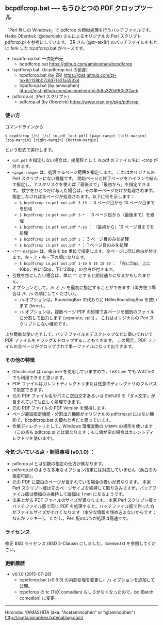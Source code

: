 ## bcpdfcrop.bat --- もうひとつの PDF クロップツール

「Perl 無しの Windows」で pdfcrop の類似処理を行うバッチファイルです。
Heiko Oberdiek (@oberdiek) さんによるオリジナルの Perl スクリプト pdfcrop.pl を参考にしています。
ZR さん (@zr-tex8r) のバッチファイルをもとに fork した tcpdfcrop.bat がベースです。

- bcpdfcrop.bat 一次配布元
    - bcpdfcrop.bat https://github.com/aminophen/bcpdfcrop
- tcpdfcrop.bat（bcpdfcrop.bat の前身）
    - tcpdfcrop.bat (by ZR) https://gist.github.com/zr-tex8r/138b07c6d71e31aa5334
    - tcpdfcrop.bat (by aminophen) https://gist.github.com/aminophen/fdc3dfa320d9f0c32aeb
- pdfcrop.pl（Perl スクリプト）
    - pdfcrop.pl (by Oberdiek) https://www.ctan.org/pkg/pdfcrop

### 使い方

コマンドラインから

~~~~
$ bcpdfcrop [/h] [/s] in.pdf [out.pdf] [page-range] [left-margin] [top-margin] [right-margin] [bottom-margin]
~~~~

という形式で実行します。

- `out.pdf` を指定しない場合は，接尾辞として in.pdf のファイル名に -crop が付きます。
- `<page-range>` は，処理するページ範囲を指定します。
  これはオリジナルの Perl スクリプトにない機能です。
  開始ページと終了ページをハイフンで結んで指定し，アスタリスクを使えば「最後まで」「最初から」を指定できます。
  数字をひとつだけ与えた場合は，その単一ページだけが処理されます。
  指定しなければ全ページが処理されます。以下に例を示します：
    - `$ bcpdfcrop in.pdf out.pdf 3-10` ： 3 ページ目から 10 ページ目までを処理
    - `$ bcpdfcrop in.pdf out.pdf 3-*` ： 3 ページ目から（最後まで）を処理
    - `$ bcpdfcrop in.pdf out.pdf *-10`  ： （最初から）10 ページ目までを処理
    - `$ bcpdfcrop in.pdf out.pdf 3` ： 3 ページ目のみを処理
    - `$ bcpdfcrop in.pdf out.pdf *` ： 1 ページ目のみを処理
- `<***-margin>` は，余白を bp 単位で指定します。全ページに同じ余白が付きます。左・上・右・下の順になります。
    - `$ bcpdfcrop in.pdf out.pdf 3-10 5 10 15 20` ： 「左に5bp，上に10bp，右に15bp，下に20bp」の余白が付きます。
- 引数を空にしたい場合は，単に `""` とすると期待通りになるかもしれません。
- オプションとして，`/h` と `/s` を最初に指定することができます（両方使う場合は `/h`, `/s` の順にしてください）。
    - `/h` オプションは，BoundingBox の代わりに HiResBoundingBox を使います (hires) 。
    - `/s` オプションは，複数ページ PDF の処理で各ページを個別のファイルに分割して出力します (separate, split) 。
      これはオリジナルの Perl スクリプトにない機能です。

より簡単な使い方として，バッチファイルをデスクトップなどに置いておいて PDF ファイルをドラッグ＆ドロップすることもできます。
この場合，PDF ファイルの全ページがクロップされて単一ファイルになって出てきます。

### その他の特徴

- Ghostscript は rungs.exe を使用していますので，TeX Live でも W32TeX でも利用できると思います。
- PDF ファイルはカレントディレクトリまたは任意のディレクトリのフルパスで指定できます。
- 元の PDF ファイル名やパスに空白文字あるいは ShiftJIS の「ダメ文字」が含まれていても正しく処理できます。
- 元の PDF ファイルの PDF Version を保持します。
- ページ範囲指定機能・分割出力機能がオリジナルの pdfcrop.pl にはない機能で，bcpdfcrop.bat の優れた点だと思っています。
- 作業ディレクトリとして，Windows 環境変数の `%TEMP%` の場所を使います（この点も pdfcrop.pl とは異なります；もし値が空の場合はカレントディレクトリを使います）。

### 今気づいている点・制限事項 (v0.1.0) ：

- pdfcrop.pl とは引数の指定の仕方が異なります。
- pdfcrop.pl のような多用なオプション指定には対応していません（余白のみ指定可能）。
- 元の PDF に空白のページが含まれている場合の扱いが異なります。
  本家 Perl スクリプト版は元のページサイズを維持して取り込みますが，バッチファイル版は横幅のみ維持して縦幅は 1 mm になるようです。
- 出来上がる PDF ファイルのサイズが異なります。
  本家 Perl スクリプト版とバッチファイル版で同じ PDF を処理すると，バッチファイル版で作った方がファイルサイズが小さくなります（余分な情報を埋め込まないからです；なんかラッキー）。
  ただし，Perl 版のほうが処理は高速です。

### ライセンス

修正 BSD ライセンス (BSD 2-Clause) にしました。license.txt を参照してください。

### 更新履歴

- v0.1.0 (2015-07-28)
    - tcpdfcrop.bat (v0.9.3) の内部処理を変更し，`/s` オプションを追加して公開。
    - tcpdfcrop の tc (TeX comedian) らしさがなくなったので，bc (Batch comedian) に変更。

--------------------
Hironobu YAMASHITA (aka. "Acetaminophen" or "@aminophen")
http://acetaminophen.hatenablog.com/
